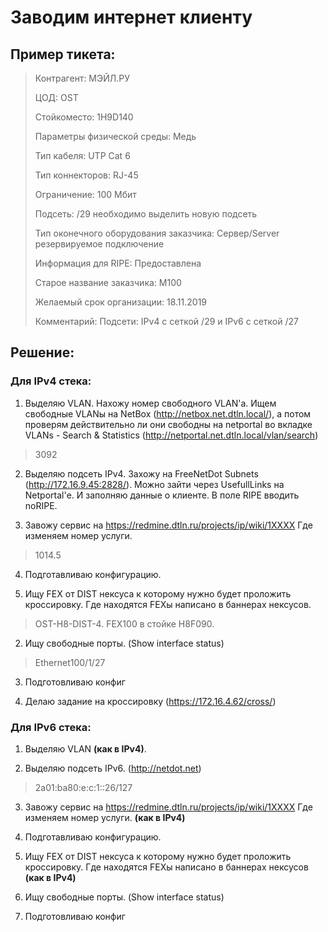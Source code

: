 # Заводим интернет клиенту

## Пример тикета:

> Контрагент: МЭЙЛ.РУ
>
> ЦОД: OST
>
> Стойкоместо: 1H9D140 
>
> Параметры физической среды: Медь
>
> Тип кабеля: UTP Cat 6
>
> Тип коннекторов: RJ-45
>
> Ограничение: 100 Мбит
>
> Подсеть: /29 необходимо выделить новую подсеть
>
> Тип оконечного оборудования заказчика: Сервер/Server резервируемое подключение 
>
> Информация для RIPE: Предоставлена 
>
> Старое название заказчика: М100 
>
> Желаемый срок организации: 18.11.2019
>
> Комментарий: Подсети:  IPv4 с сеткой /29 и IPv6 с сеткой /27

## Решение:

### Для IPv4 стека:

1. Выделяю VLAN. Нахожу номер свободного VLAN'а. Ищем свободные VLANы на NetBox (http://netbox.net.dtln.local/), а потом проверям действительно ли они свободны на netportal во вкладке VLANs - Search & Statistics (http://netportal.net.dtln.local/vlan/search)

> 3092

2. Выделяю подсеть IPv4. Захожу на FreeNetDot Subnets (http://172.16.9.45:2828/). Можно зайти через UsefullLinks на Netportal'е. И заполняю данные о клиенте. В поле RIPE вводить noRIPE.

3. Завожу сервис на https://redmine.dtln.ru/projects/ip/wiki/1XXXX Где изменяем номер услуги.

> 1014.5

4. Подготавливаю конфигурацию. 

  1. Ищу FEX от DIST нексуса к которому нужно будет проложить кроссировку. Где находятся FEXы написано в баннерах нексусов.

  > OST-H8-DIST-4. FEX100 в стойке H8F090.

  2. Ищу свободные порты. (Show interface status)

  > Ethernet100/1/27

  3. Подготовливаю конфиг

5. Делаю задание на кроссировку (https://172.16.4.62/cross/)

### Для IPv6 стека:

1. Выделяю VLAN **(как в IPv4)**.

2. Выделяю подсеть IPv6. (http://netdot.net)

> 2a01:ba80:e:c:1::26/127

3. Завожу сервис на https://redmine.dtln.ru/projects/ip/wiki/1XXXX Где изменяем номер услуги. **(как в IPv4)**

4. Подготавливаю конфигурацию.

  1. Ищу FEX от DIST нексуса к которому нужно будет проложить кроссировку. Где находятся FEXы написано в баннерах нексусов **(как в IPv4)**

  2. Ищу свободные порты. (Show interface status)

  3. Подготовливаю конфиг
